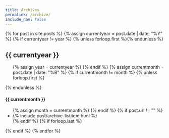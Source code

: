 ```yaml
---
title: Archives
permalink: /archive/
include_nav: false
---
```


<div class="archives" itemscope itemtype="http://schema.org/Blog">
{% for post in site.posts %}
    {% assign currentyear = post.date | date: "%Y" %}
    {% if currentyear != year %}
      {% unless forloop.first %}</ul>{% endunless %}
      <h2 id="{{ post.date | date:"%Y" }}">{{ currentyear }}</h2>
      <ul>
      {% assign year = currentyear %} 
    {% endif %}
    {% assign currentmonth = post.date | date: "%B" %}
    {% if currentmonth != month %}
      {% unless forloop.first %}</ul>{% endunless %}
      <h4 id="{{ post.date | date:"%Y-%B" }}">{{ currentmonth }}</h4>
      <ul>
      {% assign month = currentmonth %} 
    {% endif %}
    {% if post.url != "" %}
        <li>{% include post/archive-listitem.html %}</li>
    {% endif %}
    {% if forloop.last %}</ul>{% endif %}
{% endfor %}
</div>